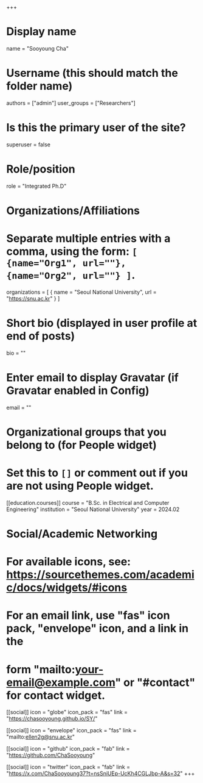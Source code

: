 +++

# Display name
name = "Sooyoung Cha"


# Username (this should match the folder name)
authors = ["admin"]
user_groups = ["Researchers"]
# Is this the primary user of the site?
superuser = false

# Role/position
role = "Integrated Ph.D"

# Organizations/Affiliations
#   Separate multiple entries with a comma, using the form: `[ {name="Org1", url=""}, {name="Org2", url=""} ]`.
organizations = [ { name = "Seoul National University", url = "https://snu.ac.kr" } ]

# Short bio (displayed in user profile at end of posts)
bio = ""

# Enter email to display Gravatar (if Gravatar enabled in Config)
email = ""


# Organizational groups that you belong to (for People widget)
#   Set this to `[]` or comment out if you are not using People widget.

[[education.courses]]
  course = "B.Sc. in Electrical and Computer Engineering"
  institution = "Seoul National University"
  year = 2024.02


# Social/Academic Networking
# For available icons, see: https://sourcethemes.com/academic/docs/widgets/#icons
#   For an email link, use "fas" icon pack, "envelope" icon, and a link in the
#   form "mailto:your-email@example.com" or "#contact" for contact widget.

[[social]]
  icon = "globe"
  icon_pack = "fas"
  link = "https://chasooyoung.github.io/SY/"

[[social]]
  icon = "envelope"
  icon_pack = "fas"
  link = "mailto:ellen2g@snu.ac.kr"

[[social]]
  icon = "github"
  icon_pack = "fab"
  link = "https://github.com/ChaSooyoung"

[[social]]
  icon = "twitter"
  icon_pack = "fab"
  link = "https://x.com/ChaSooyoung37?t=nsSniUEp-UcKh4CGLJbp-A&s=32"
+++

